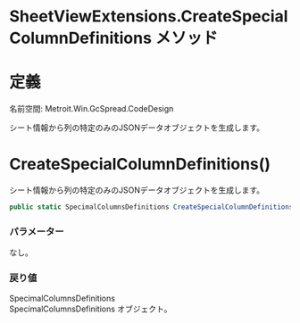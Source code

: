 # SheetViewExtensions.CreateSpecialColumnDefinitions メソッド
# 定義
名前空間: Metroit.Win.GcSpread.CodeDesign

シート情報から列の特定のみのJSONデータオブジェクトを生成します。

# CreateSpecialColumnDefinitions()
シート情報から列の特定のみのJSONデータオブジェクトを生成します。
```cs
public static SpecimalColumnsDefinitions CreateSpecialColumnDefinitions()
```

### パラメーター
なし。

### 戻り値
SpecimalColumnsDefinitions  
SpecimalColumnsDefinitions オブジェクト。
